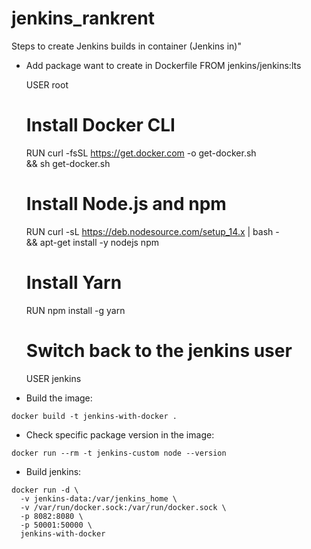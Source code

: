 # jenkins_rankrent

Steps to create Jenkins builds in container (Jenkins in)"
- Add package want to create in Dockerfile
	FROM jenkins/jenkins:lts

	USER root

	# Install Docker CLI
	RUN curl -fsSL https://get.docker.com -o get-docker.sh \
   		 && sh get-docker.sh

	# Install Node.js and npm
	RUN curl -sL https://deb.nodesource.com/setup_14.x | bash - \
   		 && apt-get install -y nodejs npm

	# Install Yarn
	RUN npm install -g yarn

	# Switch back to the jenkins user
	USER jenkins

- Build the image: 
```
docker build -t jenkins-with-docker .
```

- Check specific package version in the image: 
```
docker run --rm -t jenkins-custom node --version
```

- Build jenkins: 
```
docker run -d \
  -v jenkins-data:/var/jenkins_home \
  -v /var/run/docker.sock:/var/run/docker.sock \
  -p 8082:8080 \
  -p 50001:50000 \
  jenkins-with-docker
```
